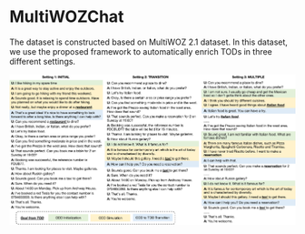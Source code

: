 # MultiWOZChat

The dataset is constructed based on MultiWOZ 2.1 dataset. In this dataset, we use the proposed framework to automatically enrich TODs in three different settings.

![Illustration of three simulation settings. Given a TOD between a user (U) and a system agent (A), we consider three settings to synthesize ODD(s) to the TOD.](../doc/example.png)
